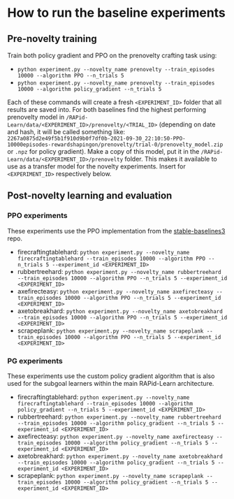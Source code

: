 # How to run the baseline experiments
## Pre-novelty training
Train both policy gradient and PPO on the prenovelty crafting task using:
  - `python experiment.py --novelty_name prenovelty --train_episodes 10000 --algorithm PPO --n_trials 5`
  - `python experiment.py --novelty_name prenovelty --train_episodes 10000 --algorithm policy_gradient --n_trials 5`

Each of these commands will create a fresh `<EXPERIMENT_ID>` folder that all results are saved into.
For both baselines find the highest performing prenovelty model in 
`/RAPid-Learn/data/<EXPERIMENT_ID>/prenovelty/<TRIAL_ID>` (depending on date and hash, it will be called something like: 
`2267a0875d2e49f5b1f910d9b0f7df0b-2021-09-30_22:10:50-PPO-10000episodes-rewardshapingon/prenovelty/trial-0/prenovelty_model.zip` or `.npz` for policy gradient). 
Make a copy of this model, put it in the `/RAPid-Learn/data/<EXPERIMENT_ID>/prenovelty` folder. This makes it available 
to use as a transfer model for the novelty experiments. Insert for `<EXPERIMENT_ID>` respectively below.

## Post-novelty learning and evaluation
### PPO experiments
These experiments use the PPO implementation from the [stable-baselines3](https://github.com/DLR-RM/stable-baselines3) repo.
  - firecraftingtablehard: `python experiment.py --novelty_name firecraftingtablehard --train_episodes 10000 --algorithm PPO --n_trials 5 --experiment_id <EXPERIMENT_ID>`  
  - rubbertreehard: `python experiment.py --novelty_name rubbertreehard --train_episodes 10000 --algorithm PPO --n_trials 5 --experiment_id <EXPERIMENT_ID>`  
  - axefirecteasy: `python experiment.py --novelty_name axefirecteasy --train_episodes 10000 --algorithm PPO --n_trials 5 --experiment_id <EXPERIMENT_ID>`  
  - axetobreakhard: `python experiment.py --novelty_name axetobreakhard --train_episodes 10000 --algorithm PPO --n_trials 5 --experiment_id <EXPERIMENT_ID>`  
  - scrapeplank: `python experiment.py --novelty_name scrapeplank --train_episodes 10000 --algorithm PPO --n_trials 5 --experiment_id <EXPERIMENT_ID>`    

### PG experiments
These experiments use the custom policy gradient algorithm that is also used for the subgoal learners within the main RAPid-Learn architecture.
  - firecraftingtablehard: `python experiment.py --novelty_name firecraftingtablehard --train_episodes 10000 --algorithm policy_gradient --n_trials 5 --experiment_id <EXPERIMENT_ID>`  
  - rubbertreehard: `python experiment.py --novelty_name rubbertreehard --train_episodes 10000 --algorithm policy_gradient --n_trials 5 --experiment_id <EXPERIMENT_ID>`  
  - axefirecteasy: `python experiment.py --novelty_name axefirecteasy --train_episodes 10000 --algorithm policy_gradient --n_trials 5 --experiment_id <EXPERIMENT_ID>`  
  - axetobreakhard: `python experiment.py --novelty_name axetobreakhard --train_episodes 10000 --algorithm policy_gradient --n_trials 5 --experiment_id <EXPERIMENT_ID>`  
  - scrapeplank: `python experiment.py --novelty_name scrapeplank --train_episodes 10000 --algorithm policy_gradient --n_trials 5 --experiment_id <EXPERIMENT_ID>`    
